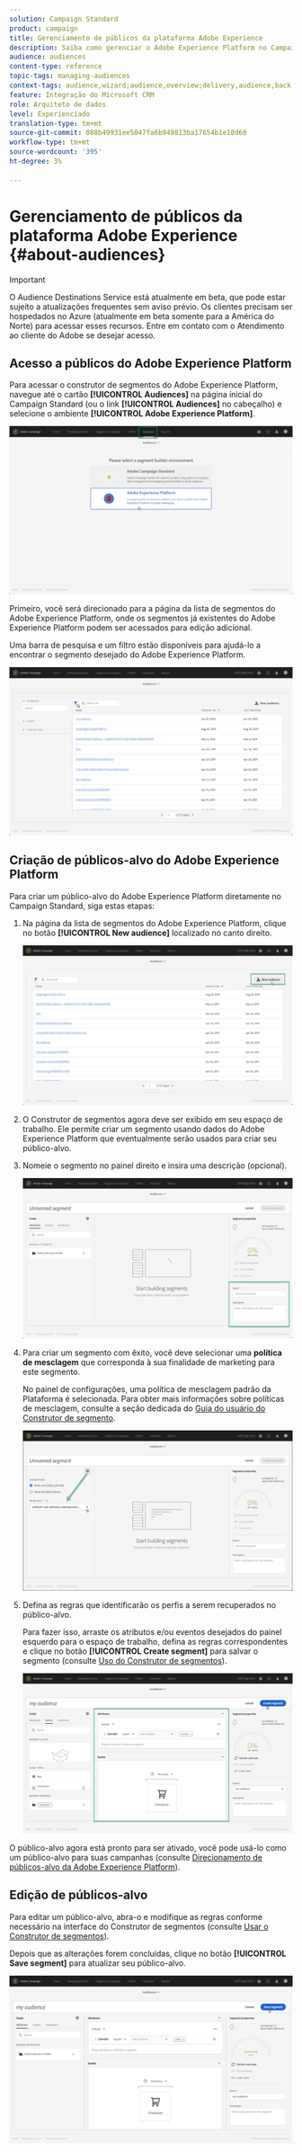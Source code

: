 ```yaml
---
solution: Campaign Standard
product: campaign
title: Gerenciamento de públicos da plataforma Adobe Experience
description: Saiba como gerenciar o Adobe Experience Platform no Campaign Standard.
audience: audiences
content-type: reference
topic-tags: managing-audiences
context-tags: audience,wizard;audience,overview;delivery,audience,back
feature: Integração do Microsoft CRM
role: Arquiteto de dados
level: Experienciado
translation-type: tm+mt
source-git-commit: 088b49931ee5047fa6b949813ba17654b1e10d60
workflow-type: tm+mt
source-wordcount: '395'
ht-degree: 3%

---
```



# Gerenciamento de públicos da plataforma Adobe Experience {#about-audiences}

>[!IMPORTANT]
>
>O Audience Destinations Service está atualmente em beta, que pode estar sujeito a atualizações frequentes sem aviso prévio. Os clientes precisam ser hospedados no Azure (atualmente em beta somente para a América do Norte) para acessar esses recursos. Entre em contato com o Atendimento ao cliente do Adobe se desejar acesso.

## Acesso a públicos do Adobe Experience Platform

Para acessar o construtor de segmentos do Adobe Experience Platform, navegue até o cartão **[!UICONTROL Audiences]** na página inicial do Campaign Standard (ou o link **[!UICONTROL Audiences]** no cabeçalho) e selecione o ambiente **[!UICONTROL Adobe Experience Platform]**.

![](assets/aep_audiences_access.png)

Primeiro, você será direcionado para a página da lista de segmentos do Adobe Experience Platform, onde os segmentos já existentes do Adobe Experience Platform podem ser acessados para edição adicional.

Uma barra de pesquisa e um filtro estão disponíveis para ajudá-lo a encontrar o segmento desejado do Adobe Experience Platform.

![](assets/aep_audiences_list.png)

## Criação de públicos-alvo do Adobe Experience Platform

Para criar um público-alvo do Adobe Experience Platform diretamente no Campaign Standard, siga estas etapas:

1. Na página da lista de segmentos do Adobe Experience Platform, clique no botão **[!UICONTROL New audience]** localizado no canto direito.

   ![](assets/aep_audiences_creation_create.png)

1. O Construtor de segmentos agora deve ser exibido em seu espaço de trabalho. Ele permite criar um segmento usando dados do Adobe Experience Platform que eventualmente serão usados para criar seu público-alvo.

1. Nomeie o segmento no painel direito e insira uma descrição (opcional).

   ![](assets/aep_audiences_creation_edit_name.png)

1. Para criar um segmento com êxito, você deve selecionar uma **política de mesclagem** que corresponda à sua finalidade de marketing para este segmento.

   No painel de configurações, uma política de mesclagem padrão da Plataforma é selecionada. Para obter mais informações sobre políticas de mesclagem, consulte a seção dedicada do [Guia do usuário do Construtor de segmento](https://docs.adobe.com/content/help/en/experience-platform/segmentation/ui/overview.html).

   ![](assets/aep_audiences_mergepolicy.png)

1. Defina as regras que identificarão os perfis a serem recuperados no público-alvo.

   Para fazer isso, arraste os atributos e/ou eventos desejados do painel esquerdo para o espaço de trabalho, defina as regras correspondentes e clique no botão **[!UICONTROL Create segment]** para salvar o segmento (consulte [Uso do Construtor de segmentos](../../integrating/using/aep-using-segment-builder.md)).

   ![](assets/aep_audiences_creation_query.png)

O público-alvo agora está pronto para ser ativado, você pode usá-lo como um público-alvo para suas campanhas (consulte [Direcionamento de públicos-alvo da Adobe Experience Platform](../../integrating/using/aep-targeting-audiences.md)).

## Edição de públicos-alvo

Para editar um público-alvo, abra-o e modifique as regras conforme necessário na interface do Construtor de segmentos (consulte [Usar o Construtor de segmentos](../../integrating/using/aep-using-segment-builder.md)).

Depois que as alterações forem concluídas, clique no botão **[!UICONTROL Save segment]** para atualizar seu público-alvo.

![](assets/aep_audiences_editing.png)
